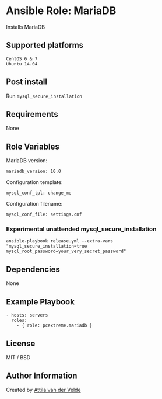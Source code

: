 # Ansible Role: MariaDB

Installs MariaDB

## Supported platforms

```
CentOS 6 & 7
Ubuntu 14.04
```

## Post install

Run `mysql_secure_installation`

## Requirements

None

## Role Variables

MariaDB version:

```
mariadb_version: 10.0
```

Configuration template:

```
mysql_conf_tpl: change_me
```

Configuration filename:

```
mysql_conf_file: settings.cnf
```

### Experimental unattended mysql_secure_installation

```
ansible-playbook release.yml --extra-vars "mysql_secure_installation=true mysql_root_password=your_very_secret_password"
```

## Dependencies

None

## Example Playbook

```
- hosts: servers
  roles:
    - { role: pcextreme.mariadb }
```

## License

MIT / BSD

## Author Information

Created by [Attila van der Velde](https://github.com/vdvm)
